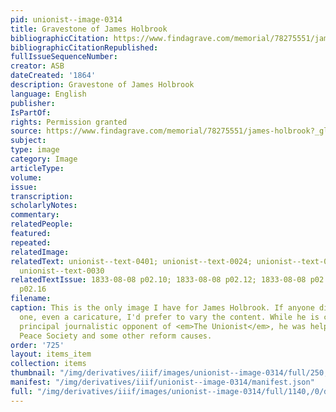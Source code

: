```yaml
---
pid: unionist--image-0314
title: Gravestone of James Holbrook
bibliographicCitation: https://www.findagrave.com/memorial/78275551/james-holbrook?_gl=1*5ihim4*_ga*MTUyMjQxNDg5NS4xNjU5NTYyOTE2*_ga_4QT8FMEX30*ZDk1MTk0N2YtYWM4OC00MWEwLWFkY2QtOTIyNTg3MTFmNjkxLjU5LjEuMTY4MzE2MTE5NS4zMS4wLjA.
bibliographicCitationRepublished: 
fullIssueSequenceNumber: 
creator: ASB
dateCreated: '1864'
description: Gravestone of James Holbrook
language: English
publisher: 
IsPartOf: 
rights: Permission granted
source: https://www.findagrave.com/memorial/78275551/james-holbrook?_gl=1*5ihim4*_ga*MTUyMjQxNDg5NS4xNjU5NTYyOTE2*_ga_4QT8FMEX30*ZDk1MTk0N2YtYWM4OC00MWEwLWFkY2QtOTIyNTg3MTFmNjkxLjU5LjEuMTY4MzE2MTE5NS4zMS4wLjA.
subject: 
type: image
category: Image
articleType: 
volume: 
issue: 
transcription: 
scholarlyNotes: 
commentary: 
relatedPeople: 
featured: 
repeated: 
relatedImage: 
relatedText: unionist--text-0401; unionist--text-0024; unionist--text-0026; unionist--text-0029;
  unionist--text-0030
relatedTextIssue: 1833-08-08 p02.10; 1833-08-08 p02.12; 1833-08-08 p02.15; 1833-08-08
  p02.16
filename: 
caption: This is the only image I have for James Holbrook. If anyone discovers a different
  one, even a caricature, I'd prefer to vary the content. While he is clearly the
  principal journalistic opponent of <em>The Unionist</em>, he was helpful to the
  Peace Society and some other reform causes.
order: '725'
layout: items_item
collection: items
thumbnail: "/img/derivatives/iiif/images/unionist--image-0314/full/250,/0/default.jpg"
manifest: "/img/derivatives/iiif/unionist--image-0314/manifest.json"
full: "/img/derivatives/iiif/images/unionist--image-0314/full/1140,/0/default.jpg"
---
```

